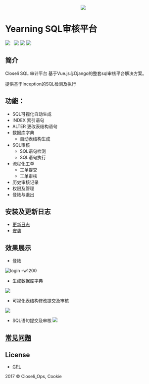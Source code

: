 <p align="center">
        <img  src="https://github.com/cookieY/Yearning/blob/master/images/emblemmatic-yearning-logo-224.svg">
</p>

# Yearning SQL审核平台
![](https://img.shields.io/badge/build-passing-brightgreen.svg)  
![](https://img.shields.io/badge/vue.js-2.4.2-brightgreen.svg) 
![](https://img.shields.io/badge/iview-2.5.0-brightgreen.svg?style=flat-square) 
![](https://img.shields.io/badge/python-3.5-brightgreen.svg)
## 简介


Closeli SQL 审计平台 基于Vue.js与Django的整套sql审核平台解决方案。

提供基于Inception的SQL检测及执行

## 功能：
- SQL可视化自动生成
 - INDEX 索引语句
 - ALTER 更改表结构语句
- 数据库字典
  - 自动表结构生成
- SQL审核
    - SQL语句检测
    - SQL语句执行
- 流程化工单
    - 工单提交
    - 工单审核
- 历史审核记录
- 权限及管理
- 登陆与退出


## 安装及更新日志
- [更新日志](更新日志.md)
- [安装](安装.md)

## 效果展示

- 登陆

![login -w1200](https://s1.ax1x.com/2017/10/18/Yq6mV.gif)


- 生成数据库字典

![](https://s1.ax1x.com/2017/10/18/YqRkF.gif)

- 可视化表结构修改提交及审核

![](https://s1.ax1x.com/2017/10/18/Yq4p9.gif)

- SQL语句提交及审核
![](https://github.com/cookieY/Yearning/blob/master/images/sql.gif)



## [常见问题](常见问题.md)

## License

- [GPL](https://www.gnu.org/licenses/quick-guide-gplv3.html)

2017 © Closeli_Ops, Cookie
